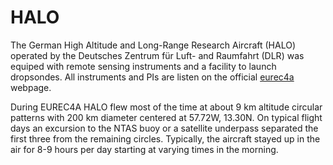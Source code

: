 # HALO

The German High Altitude and Long-Range Research Aircraft (HALO) operated by the Deutsches Zentrum für Luft- and Raumfahrt (DLR) was equiped with remote sensing instruments and a facility to launch dropsondes. All instruments and PIs are listen on the official [eurec4a](http://eurec4a.eu/platforms/halo) webpage.


During EUREC4A HALO flew most of the time at about 9 km altitude circular patterns with 200 km diameter centered at 57.72W, 13.30N. 
On typical flight days an excursion to the NTAS buoy or a satellite underpass separated the first three from the remaining circles. Typically, the aircraft stayed up in the air for 8-9 hours per day starting at varying times in the morning.
